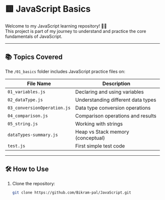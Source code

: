 # 🟨 JavaScript Basics

Welcome to my JavaScript learning repository! 👨‍💻  
This project is part of my journey to understand and practice the core fundamentals of JavaScript.

---

## 📚 Topics Covered

The `/01_basics` folder includes JavaScript practice files on:

| File Name                  | Description                            |
|---------------------------|----------------------------------------|
| `01_variables.js`         | Declaring and using variables          |
| `02_dataType.js`          | Understanding different data types     |
| `03_conversionOperation.js` | Data type conversion operations       |
| `04_comparison.js`        | Comparison operations and results      |
| `05_string.js`            | Working with strings                   |
| `dataTypes-summary.js`    | Heap vs Stack memory (conceptual)      |
| `test.js`                 | First simple test code                 |

---

## 🛠 How to Use

1. Clone the repository:
   ```bash
   git clone https://github.com/Bikram-pal/JavaScript.git

